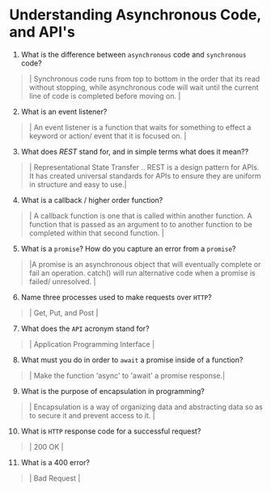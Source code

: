# Understanding Asynchronous Code, and API's
01. What is the difference between `asynchronous` code and `synchronous` code?

  > | Synchronous code runs from top to bottom in the order that its read without stopping, while asynchronous code will wait until the current line of code is completed before moving on. |

02. What is an event listener?

  > | An event listener is a function that waits for something to effect a keyword or action/ event that it is focused on. |

03. What does *REST* stand for, and in simple terms what does it mean??

  > | Representational State Transfer .. REST is a design pattern for APIs. It has created universal standards for APIs to ensure they are uniform in structure and easy to use.|

04. What is a callback / higher order function?

  > | A callback function is one that is called within another function. A function that is passed as an argument to to another function to be completed within that second function. |

05. What is a `promise`? How do you capture an error from a `promise`?

  > |A promise is an asynchronous object that will eventually complete or fail an operation. catch() will run alternative code when a promise is failed/ unresolved. |

06. Name three processes used to make requests over `HTTP`?

  > | Get, Put, and Post |

07. What does the `API` acronym stand for?

  > | Application Programming Interface |

08. What must you do in order to `await` a promise inside of a function?

  > | Make the function 'async' to 'await' a promise response.|

09. What is the purpose of encapsulation in programming?

  > | Encapsulation is a way of organizing data and abstracting data so as to secure it and prevent  access to it. |

10. What is `HTTP` response code for a successful request?

  > | 200 OK |

11. What is a 400 error?

  > | Bad Request |

